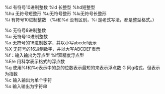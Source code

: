 %d 有符号10进制整数 %ld 长整型 %hd短整型                                                                                                                                                                                                                                                                                                                                                                                                                                                                                                                                     
%hu 无符号短整形 %u无符号整形 %lu无符号长整形                                                                                                                                                                                                                                                                                                                                                                                                                                                                                                                                    
 %i 有符号10进制整数 （%i和%d 没有区别，%i 是老式写法，都是整型格式。）                                                                                                                                                                                                                                                                                                                                                                                                                                                                                                                                    
                                                                                                                                                                                                                                                                                                                                                                                                                                                                                                                                    
                                                                                                                                                                                                                                                                                                                                                                                                                                                                                                                                    
%o 无符号8进制整数                                                                                                                                                                                                                                                                                                                                                                                                                                                                                                                                    
%u 无符号10进制整数                                                                                                                                                                                                                                                                                                                                                                                                                                                                                                                                    
%x 无符号的16进制数字，并以小写abcdef表示                                                                                                                                                                                                                                                                                                                                                                                                                                                                                                                                    
%X 无符号的16进制数字，并以大写ABCDEF表示                                                                                                                                                                                                                                                                                                                                                                                                                                                                                                                                    
%f：输入输出为浮点型 %lf双精度浮点型                                                                                                                                                                                                                                                                                                                                                                                                                                                                                                                                    
%E/e 用科学表示格式的浮点数                                                                                                                                                                                                                                                                                                                                                                                                                                                                                                                                    
%g 使用%f和%e表示中的总的位数表示最短的来表示浮点数 G 同g格式，但表示为指数                                                                                                                                                                                                                                                                                                                                                                                                                                                                                                                                    
%c 输入输出为单个字符                                                                                                                                                                                                                                                                                                                                                                                                                                                                                                                                    
%s 输入输出为字符串                                                                                                                                                                                                                                                                                                                                                                                                                                                                                                                                    
